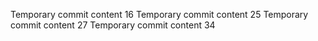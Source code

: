 Temporary commit content 16
Temporary commit content 25
Temporary commit content 27
Temporary commit content 34
